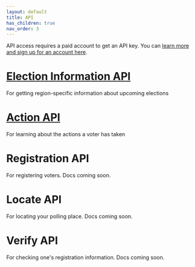 ```yaml
---
layout: default
title: API
has_children: true
nav_order: 3
---
```

API access requires a paid account to get an API key. You can [learn more and sign up for an account here](https://www.readysetvote.io/).

# [Election Information API](election/)

For getting region-specific information about upcoming elections

# [Action API](action/)

For learning about the actions a voter has taken

# Registration API

For registering voters. Docs coming soon.

# Locate API

For locating your polling place. Docs coming soon.

# Verify API

For checking one's registration information. Docs coming soon.
